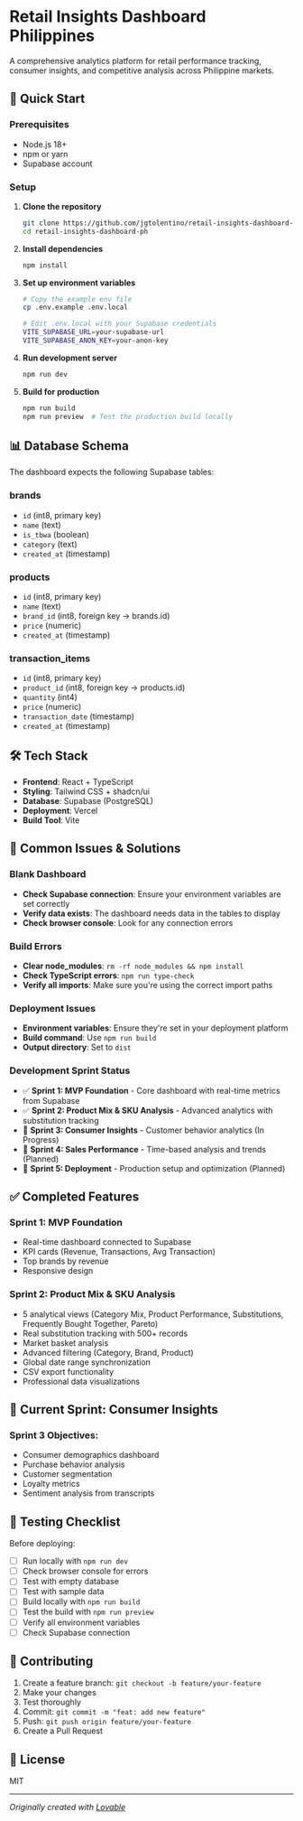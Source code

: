 # Retail Insights Dashboard Philippines

A comprehensive analytics platform for retail performance tracking, consumer insights, and competitive analysis across Philippine markets.

## 🚀 Quick Start

### Prerequisites
- Node.js 18+ 
- npm or yarn
- Supabase account

### Setup

1. **Clone the repository**
   ```bash
   git clone https://github.com/jgtolentino/retail-insights-dashboard-ph.git
   cd retail-insights-dashboard-ph
   ```

2. **Install dependencies**
   ```bash
   npm install
   ```

3. **Set up environment variables**
   ```bash
   # Copy the example env file
   cp .env.example .env.local
   
   # Edit .env.local with your Supabase credentials
   VITE_SUPABASE_URL=your-supabase-url
   VITE_SUPABASE_ANON_KEY=your-anon-key
   ```

4. **Run development server**
   ```bash
   npm run dev
   ```

5. **Build for production**
   ```bash
   npm run build
   npm run preview  # Test the production build locally
   ```

## 📊 Database Schema

The dashboard expects the following Supabase tables:

### brands
- `id` (int8, primary key)
- `name` (text)
- `is_tbwa` (boolean)
- `category` (text)
- `created_at` (timestamp)

### products
- `id` (int8, primary key)
- `name` (text)
- `brand_id` (int8, foreign key → brands.id)
- `price` (numeric)
- `created_at` (timestamp)

### transaction_items
- `id` (int8, primary key)
- `product_id` (int8, foreign key → products.id)
- `quantity` (int4)
- `price` (numeric)
- `transaction_date` (timestamp)
- `created_at` (timestamp)

## 🛠️ Tech Stack

- **Frontend**: React + TypeScript
- **Styling**: Tailwind CSS + shadcn/ui
- **Database**: Supabase (PostgreSQL)
- **Deployment**: Vercel
- **Build Tool**: Vite

## 📝 Common Issues & Solutions

### Blank Dashboard
- **Check Supabase connection**: Ensure your environment variables are set correctly
- **Verify data exists**: The dashboard needs data in the tables to display
- **Check browser console**: Look for any connection errors

### Build Errors
- **Clear node_modules**: `rm -rf node_modules && npm install`
- **Check TypeScript errors**: `npm run type-check`
- **Verify all imports**: Make sure you're using the correct import paths

### Deployment Issues
- **Environment variables**: Ensure they're set in your deployment platform
- **Build command**: Use `npm run build`
- **Output directory**: Set to `dist`

### Development Sprint Status

- ✅ **Sprint 1: MVP Foundation** - Core dashboard with real-time metrics from Supabase
- ✅ **Sprint 2: Product Mix & SKU Analysis** - Advanced analytics with substitution tracking
- 🚧 **Sprint 3: Consumer Insights** - Customer behavior analytics (In Progress)
- 📅 **Sprint 4: Sales Performance** - Time-based analysis and trends (Planned)
- 📅 **Sprint 5: Deployment** - Production setup and optimization (Planned)

## ✅ Completed Features

### Sprint 1: MVP Foundation
- Real-time dashboard connected to Supabase
- KPI cards (Revenue, Transactions, Avg Transaction)
- Top brands by revenue
- Responsive design

### Sprint 2: Product Mix & SKU Analysis
- 5 analytical views (Category Mix, Product Performance, Substitutions, Frequently Bought Together, Pareto)
- Real substitution tracking with 500+ records
- Market basket analysis
- Advanced filtering (Category, Brand, Product)
- Global date range synchronization
- CSV export functionality
- Professional data visualizations

## 🚧 Current Sprint: Consumer Insights

### Sprint 3 Objectives:
- Consumer demographics dashboard
- Purchase behavior analysis
- Customer segmentation
- Loyalty metrics
- Sentiment analysis from transcripts

## 🧪 Testing Checklist

Before deploying:
- [ ] Run locally with `npm run dev`
- [ ] Check browser console for errors
- [ ] Test with empty database
- [ ] Test with sample data
- [ ] Build locally with `npm run build`
- [ ] Test the build with `npm run preview`
- [ ] Verify all environment variables
- [ ] Check Supabase connection

## 🤝 Contributing

1. Create a feature branch: `git checkout -b feature/your-feature`
2. Make your changes
3. Test thoroughly
4. Commit: `git commit -m "feat: add new feature"`
5. Push: `git push origin feature/your-feature`
6. Create a Pull Request

## 📄 License

MIT

---

*Originally created with [Lovable](https://lovable.dev/projects/1d517f38-8a42-4920-b574-0a192238853b)*
